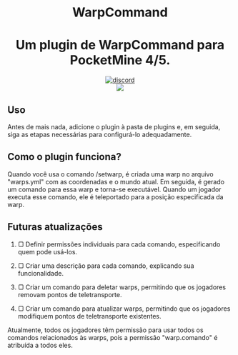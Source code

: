 <h1 align="center">WarpCommand</h1>

<h1 align="center">Um plugin de WarpCommand para PocketMine 4/5.</h1>
<div align="center" style="display: flex; flex-direction: column; align-items: center;">
    <a href="https://www.blazehosting.com.br/discord">
        <img src="https://img.shields.io/badge/Discord-7289DA?style=for-the-badge&logo=discord&logoColor=white" alt="discord">
    </a>
    <a href="https://poggit.pmmp.io/p/WarpCommand">
        <img src="https://poggit.pmmp.io/shield.state/WarpCommand">
    </a>
</div>

## Uso

Antes de mais nada, adicione o plugin à pasta de plugins e, em seguida, siga as etapas necessárias para configurá-lo adequadamente.

## Como o plugin funciona?

Quando você usa o comando /setwarp, é criada uma warp no arquivo "warps.yml" com as coordenadas e o mundo atual. Em seguida, é gerado um comando para essa warp e torna-se executável. Quando um jogador executa esse comando, ele é teleportado para a posição especificada da warp.

## Futuras atualizações
1. ▢ Definir permissões individuais para cada comando, especificando quem pode usá-los.
   
2. ▢ Criar uma descrição para cada comando, explicando sua funcionalidade.
   
3. ▢ Criar um comando para deletar warps, permitindo que os jogadores removam pontos de teletransporte.
   
4. ▢ Criar um comando para atualizar warps, permitindo que os jogadores modifiquem pontos de teletransporte existentes.

Atualmente, todos os jogadores têm permissão para usar todos os comandos relacionados às warps, pois a permissão "warp.comando" é atribuída a todos eles.
